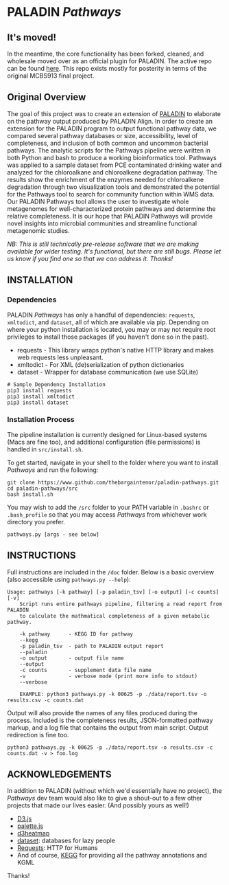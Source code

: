 # PALADIN _Pathways_

## It's moved!
In the meantime, the core functionality has been forked, cleaned, and wholesale moved over as an official plugin for PALADIN. The active repo can be found [here](https://github.com/twestbrookunh/paladin-plugins).  This repo exists mostly for posterity in terms of the original MCBS913 final project.

## Original Overview

The goal of this project was to create an extension of [PALADIN](https://github.com/twestbrookunh/paladin) to elaborate on the pathway output produced by PALADIN Align. In order to create an extension for the PALADIN program to output functional pathway data, we compared several pathway databases or size, accessibility, level of completeness, and inclusion of both common and uncommon bacterial pathways. The analytic scripts for the Pathways pipeline were written in both Python and bash to produce a working bioinformatics tool. Pathways was applied to a sample dataset from PCE contaminated drinking water and analyzed for the chloroalkane and chloroalkene degradation pathway. The results show the enrichment of the enzymes needed for chloroalkene degradation through two visualization tools and demonstrated the potential for the Pathways tool to search for community function within WMS data. Our PALADIN Pathways tool allows the user to investigate whole metagenomes for well-characterized protein pathways and determine the relative completeness. It is our hope that PALADIN Pathways will provide novel insights into microbial communities and streamline functional metagenomic studies.

_NB: This is still technically pre-release software that we are making available for wider testing.  It's functional, but there are still bugs.  Please let us know if you find one so that we can address it.  Thanks!_

## INSTALLATION
### Dependencies

PALADIN _Pathways_ has only a handful of dependencies: `requests`, `xmltodict`, and `dataset`, all of which are available via pip.  Depending on where your python installation is located, you may or may not require root privileges to install those packages (if you haven't done so in the past).

* requests - This library wraps python's native HTTP library and makes web requests less unpleasant.
* xmltodict - For XML (de)serialization of python dictionaries
* dataset - Wrapper for database communication (we use SQLite)

```
# Sample Dependency Installation
pip3 install requests
pip3 install xmltodict
pip3 install dataset
```
### Installation Process
The pipeline installation is currently designed for Linux-based systems (Macs are fine too), and additional configuration (file permissions) is handled in `src/install.sh`.

To get started, navigate in your shell to the folder where you want to install _Pathways_ and run the following:

```
git clone https://www.github.com/thebargaintenor/paladin-pathways.git
cd paladin-pathways/src
bash install.sh
```

You may wish to add the `/src` folder to your PATH variable in `.bashrc` or `.bash_profile` so that you may access _Pathways_ from whichever work directory you prefer.

```
pathways.py [args - see below]
```

## INSTRUCTIONS
Full instructions are included in the `/doc` folder.  Below is a basic overview (also accessible using `pathways.py --help`):

```
Usage: pathways [-k pathway] [-p paladin_tsv] [-o output] [-c counts] [-v]
    Script runs entire pathways pipeline, filtering a read report from PALADIN
    to calculate the mathmatical completeness of a given metabolic pathway.

    -k pathway      - KEGG ID for pathway
    --kegg
    -p paladin_tsv  - path to PALADIN output report
    --paladin
    -o output       - output file name
    --output
    -c counts       - supplement data file name
    -v              - verbose mode (print more info to stdout)
    --verbose

    EXAMPLE: python3 pathways.py -k 00625 -p ./data/report.tsv -o results.csv -c counts.dat 
```

Output will also provide the names of any files produced during the process.  Included is the completeness results, JSON-formatted pathway markup, and a log file that contains the output from main script.  Output redirection is fine too.

```
python3 pathways.py -k 00625 -p ./data/report.tsv -o results.csv -c counts.dat -v > foo.log 
```

## ACKNOWLEDGEMENTS

In addition to PALADIN (without which we'd essentially have no project), the _Pathways_ dev team would also like to give a shout-out to a few other projects that made our lives easier.  (And possibly yours as well!)

* [D3.js](https://d3js.org/)
* [palette.js](https://github.com/google/palette.js)
* [d3heatmap](https://github.com/google/palette.js)
* [dataset](https://dataset.readthedocs.io/): databases for lazy people
* [Requests](https://requests.readthedocs.io/): HTTP for Humans
* And of course, [KEGG](http://www.kegg.jp/) for providing all the pathway annotations and KGML

Thanks!
